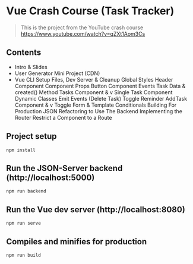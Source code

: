 # Vue Crash Course (Task Tracker)

> This is the project from the YouTube crash course
> https://www.youtube.com/watch?v=qZXt1Aom3Cs

## Contents

* Intro & Slides
* User Generator Mini Project (CDN)
* Vue CLI Setup
 Files, Dev Server & Cleanup
 Global Styles
 Header Component
 Component Props
 Button Component
 Events
 Task Data & created() Method
 Tasks Component & v
 Single Task Component
 Dynamic Classes
 Emit Events (Delete Task)
 Toggle Reminder
 AddTask Component & v
 Toggle Form & Template Conditionals
 Building For Production
 JSON
 Refactoring to Use The Backend
 Implementing the Router
 Restrict a Component to a Route


## Project setup

```
npm install
```

## Run the JSON-Server backend (http://localhost:5000)

```
npm run backend
```

## Run the Vue dev server (http://localhost:8080)

```
npm run serve
```

## Compiles and minifies for production

```
npm run build
```

